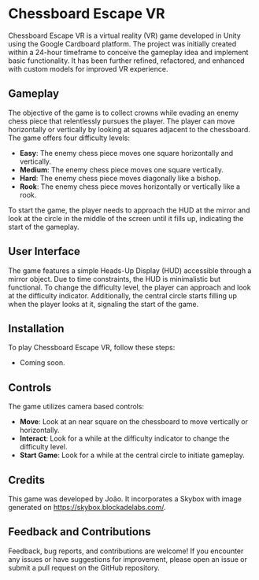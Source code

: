 # Chessboard Escape VR

Chessboard Escape VR is a virtual reality (VR) game developed in Unity using the Google Cardboard platform. The project was initially created within a 24-hour timeframe to conceive the gameplay idea and implement basic functionality. It has been further refined, refactored, and enhanced with custom models for improved VR experience.

## Gameplay

The objective of the game is to collect crowns while evading an enemy chess piece that relentlessly pursues the player. The player can move horizontally or vertically by looking at squares adjacent to the chessboard. The game offers four difficulty levels:

- **Easy**: The enemy chess piece moves one square horizontally and vertically.
- **Medium**: The enemy chess piece moves one square vertically.
- **Hard**: The enemy chess piece moves diagonally like a bishop.
- **Rook**: The enemy chess piece moves horizontally or vertically like a rook.

To start the game, the player needs to approach the HUD at the mirror and look at the circle in the middle of the screen until it fills up, indicating the start of the gameplay.

## User Interface

The game features a simple Heads-Up Display (HUD) accessible through a mirror object. Due to time constraints, the HUD is minimalistic but functional. To change the difficulty level, the player can approach and look at the difficulty indicator. Additionally, the central circle starts filling up when the player looks at it, signaling the start of the game.

## Installation

To play Chessboard Escape VR, follow these steps:

- Coming soon.

## Controls

The game utilizes camera based controls:

- **Move**: Look at an near square on the chessboard to move vertically or horizontally.
- **Interact**: Look for a while at the difficulty indicator to change the difficulty level.
- **Start Game**: Look for a while at the central circle to initiate gameplay.

## Credits

This game was developed by João. It incorporates a Skybox with image generated on https://skybox.blockadelabs.com/.

## Feedback and Contributions

Feedback, bug reports, and contributions are welcome! If you encounter any issues or have suggestions for improvement, please open an issue or submit a pull request on the GitHub repository.

